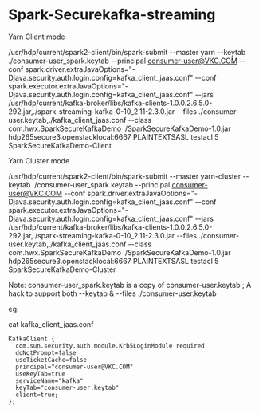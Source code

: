# Spark-Securekafka-streaming
Yarn Client mode

/usr/hdp/current/spark2-client/bin/spark-submit --master yarn --keytab ./consumer-user_spark.keytab --principal consumer-user@VKC.COM  --conf spark.driver.extraJavaOptions="-Djava.security.auth.login.config=kafka_client_jaas.conf" --conf spark.executor.extraJavaOptions="-Djava.security.auth.login.config=kafka_client_jaas.conf"  --jars /usr/hdp/current/kafka-broker/libs/kafka-clients-1.0.0.2.6.5.0-292.jar,./spark-streaming-kafka-0-10_2.11-2.3.0.jar  --files ./consumer-user.keytab,./kafka_client_jaas.conf --class com.hwx.SparkSecureKafkaDemo ./SparkSecureKafkaDemo-1.0.jar  hdp265secure3.openstacklocal:6667 PLAINTEXTSASL testacl 5 SparkSecureKafkaDemo-Client

Yarn Cluster mode

/usr/hdp/current/spark2-client/bin/spark-submit --master yarn-cluster --keytab ./consumer-user_spark.keytab --principal consumer-user@VKC.COM  --conf spark.driver.extraJavaOptions="-Djava.security.auth.login.config=kafka_client_jaas.conf" --conf spark.executor.extraJavaOptions="-Djava.security.auth.login.config=kafka_client_jaas.conf"  --jars /usr/hdp/current/kafka-broker/libs/kafka-clients-1.0.0.2.6.5.0-292.jar,./spark-streaming-kafka-0-10_2.11-2.3.0.jar  --files ./consumer-user.keytab,./kafka_client_jaas.conf --class com.hwx.SparkSecureKafkaDemo ./SparkSecureKafkaDemo-1.0.jar  hdp265secure3.openstacklocal:6667 PLAINTEXTSASL testacl 5 SparkSecureKafkaDemo-Cluster

Note: consumer-user_spark.keytab is a copy of consumer-user.keytab ; A hack to support both --keytab & --files ./consumer-user.keytab

eg:

cat kafka_client_jaas.conf
```
KafkaClient {
  com.sun.security.auth.module.Krb5LoginModule required
  doNotPrompt=false
  useTicketCache=false
  principal="consumer-user@VKC.COM"
  useKeyTab=true
  serviceName="kafka"
  keyTab="consumer-user.keytab"
  client=true;
};
```
